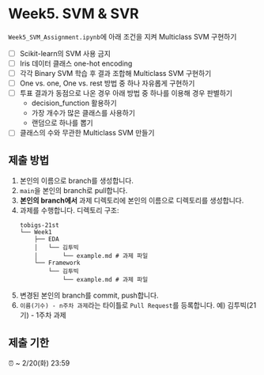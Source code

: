 # Week5. SVM & SVR

`Week5_SVM_Assignment.ipynb`에 아래 조건을 지켜 Multiclass SVM 구현하기

- [ ] Scikit-learn의 SVM 사용 금지
- [ ] Iris 데이터 클래스 one-hot encoding
- [ ] 각각 Binary SVM 학습 후 결과 조합해 Multiclass SVM 구현하기
- [ ] One vs. one, One vs. rest 방법 중 하나 자유롭게 구현하기
- [ ] 투표 결과가 동점으로 나온 경우 아래 방법 중 하나를 이용해 경우 판별하기
  - decision_function 활용하기
  - 가장 개수가 많은 클래스를 사용하기
  - 랜덤으로 하나를 뽑기
- [ ] 클래스의 수와 무관한 Multiclass SVM 만들기

## 제출 방법
1. 본인의 이름으로 branch를 생성합니다.
2. `main`을 본인의 branch로 pull합니다.
3. **본인의 branch에서** 과제 디렉토리에 본인의 이름으로 디렉토리를 생성합니다.
4. 과제를 수행합니다. 디렉토리 구조:
   ```
   tobigs-21st
   └── Week1
       ├── EDA
       │   └── 김투빅
       │       └── example.md # 과제 파일
       └── Framework
           └── 김투빅
               └── example.md # 과제 파일
   ```
5. 변경된 본인의 branch를 commit, push합니다.
6. `이름(기수) - n주차 과제`라는 타이틀로 `Pull Request`를 등록합니다. 예) 김투빅(21기) - 1주차 과제

## 제출 기한
⏰ ~ 2/20(화) 23:59
